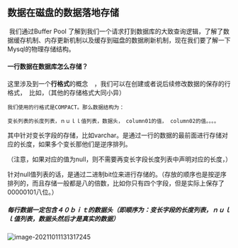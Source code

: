 ## 数据在磁盘的数据落地存储

​		我们通过Buffer Pool 了解到我们一个请求打到数据库的大致查询逻辑，了解了数据缓存机制、内存更新机制以及缓存到磁盘的数据刷新机制，现在我们要了解一下Mysql的物理存储结构。

#### 一行数据在数据库怎么存储？

​		这里涉及到一个**行格式**的概念　，我们可以在创建或者说后续修改数据的保存的行格式，　比如，（其他的存储格式大同小异）

```
我们使用的行格式是COMPACT。那么数据结构为：

变长列表的长度列表，ｎｕｌｌ值列表，数据头，　column01的值， column02的值。。。。
```

其中针对变长字段的存储，比如varchar。是通过一行的数据的最前面进行存储对应的长度，如果多个变长那他们是逆序排列。

（注意，如果对应的值为null，则不需要再变长字段长度列表中声明对应的长度，）

针对null值列表的话，是通过二进制bit位来进行存储的。（存放的顺序也是按逆序排列的，而且存储一般都是八的倍数，比如你只有四个字段，但是实际上保存了00000101八位。）



##### 每行数据一定包含４０ｂｉｔ的数据头（即顺序为：变长字段的长度列表，ｎｕｌｌ值列表，数据头然后才是真实的数据）

![image-20211011131317245](http://typoradabin.oss-cn-shenzhen.aliyuncs.com/img/image-20211011131317245.png)

